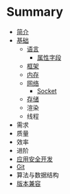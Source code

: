 # Summary

* [简介](README.md)
* [基础](chapter1.md)
  * [语言](chapter1/yu-yan.md)
    * [属性字段](chapter1/yu-yan/shu-xing-zi-duan.md)
  * [框架](chapter1/kuang-jia.md)
  * [内存](chapter1/nei-cun.md)
  * [网络](chapter1/wang-luo.md)
    * [Socket](chapter1/wang-luo/socket.md)
  * [存储](chapter1/cun-chu.md)
  * 渲染
  * 线程
* 需求
* 质量
* 效率
* 进阶
* [应用安全开发](ying-yong-kai-fa-an-quan.md)
* [Git](git.md)
* 算法与数据结构
* [版本兼容](ban-ben-jian-rong.md)

